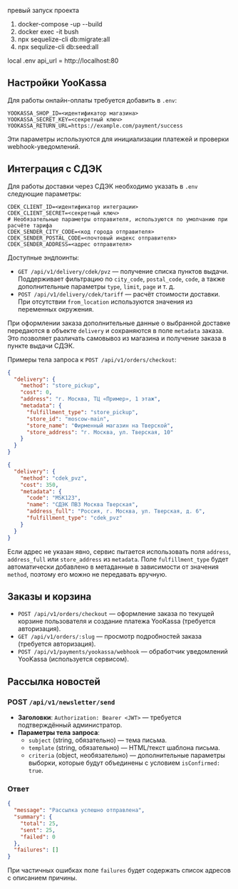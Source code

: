 превый запуск проекта

1. docker-compose -up --build
2. docker exec -it bush <node-app-name>
3. npx sequelize-cli db:migrate:all 
4. npx sequlize-cli db:seed:all


local .env api_url = http://localhost:80

## Настройки YooKassa

Для работы онлайн-оплаты требуется добавить в `.env`:

```
YOOKASSA_SHOP_ID=<идентификатор магазина>
YOOKASSA_SECRET_KEY=<секретный ключ>
YOOKASSA_RETURN_URL=https://example.com/payment/success
```

Эти параметры используются для инициализации платежей и проверки webhook-уведомлений.

## Интеграция с СДЭК

Для работы доставки через СДЭК необходимо указать в `.env` следующие параметры:

```
CDEK_CLIENT_ID=<идентификатор интеграции>
CDEK_CLIENT_SECRET=<секретный ключ>
# Необязательные параметры отправителя, используются по умолчанию при расчёте тарифа
CDEK_SENDER_CITY_CODE=<код города отправителя>
CDEK_SENDER_POSTAL_CODE=<почтовый индекс отправителя>
CDEK_SENDER_ADDRESS=<адрес отправителя>
```

Доступные эндпоинты:

- `GET /api/v1/delivery/cdek/pvz` — получение списка пунктов выдачи. Поддерживает фильтрацию по `city_code`, `postal_code`, `code`, а также дополнительные параметры `type`, `limit`, `page` и т. д.
- `POST /api/v1/delivery/cdek/tariff` — расчёт стоимости доставки. При отсутствии `from_location` используются значения из переменных окружения.

При оформлении заказа дополнительные данные о выбранной доставке передаются в объекте `delivery` и сохраняются в поле `metadata` заказа. Это позволяет различать самовывоз из магазина и получение заказа в пункте выдачи СДЭК.

Примеры тела запроса к `POST /api/v1/orders/checkout`:

```json
{
  "delivery": {
    "method": "store_pickup",
    "cost": 0,
    "address": "г. Москва, ТЦ «Пример», 1 этаж",
    "metadata": {
      "fulfillment_type": "store_pickup",
      "store_id": "moscow-main",
      "store_name": "Фирменный магазин на Тверской",
      "store_address": "г. Москва, ул. Тверская, 10"
    }
  }
}
```

```json
{
  "delivery": {
    "method": "cdek_pvz",
    "cost": 350,
    "metadata": {
      "code": "MSK123",
      "name": "СДЭК ПВЗ Москва Тверская",
      "address_full": "Россия, г. Москва, ул. Тверская, д. 6",
      "fulfillment_type": "cdek_pvz"
    }
  }
}
```

Если адрес не указан явно, сервис пытается использовать поля `address`, `address_full` или `store_address` из `metadata`. Поле `fulfillment_type` будет автоматически добавлено в метаданные в зависимости от значения `method`, поэтому его можно не передавать вручную.

## Заказы и корзина

- `POST /api/v1/orders/checkout` — оформление заказа по текущей корзине пользователя и создание платежа YooKassa (требуется авторизация).
- `GET /api/v1/orders/:slug` — просмотр подробностей заказа (требуется авторизация).
- `POST /api/v1/payments/yookassa/webhook` — обработчик уведомлений YooKassa (используется сервисом).

## Рассылка новостей

### POST `/api/v1/newsletter/send`

- **Заголовки**: `Authorization: Bearer <JWT>` — требуется подтверждённый администратор.
- **Параметры тела запроса**:
  - `subject` (string, обязательно) — тема письма.
  - `template` (string, обязательно) — HTML/текст шаблона письма.
  - `criteria` (object, необязательно) — дополнительные параметры выборки, которые будут объединены с условием `isConfirmed: true`.

### Ответ

```json
{
  "message": "Рассылка успешно отправлена",
  "summary": {
    "total": 25,
    "sent": 25,
    "failed": 0
  },
  "failures": []
}
```

При частичных ошибках поле `failures` будет содержать список адресов с описанием причины.
